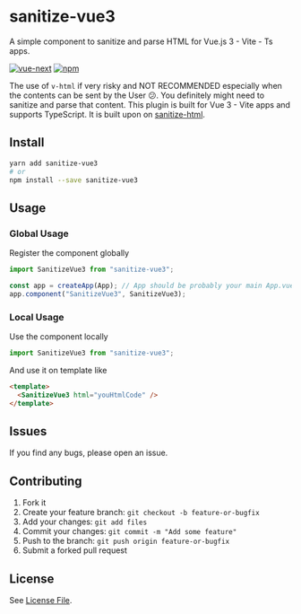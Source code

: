 # sanitize-vue3

A simple component to sanitize and parse HTML for Vue.js 3 - Vite - Ts apps.

[![vue-next](https://img.shields.io/badge/vue-next-brightgreen.svg)](https://github.com/vuejs/vue-next) [![npm](https://img.shields.io/npm/v/sanitize-vue3.svg?style=flat-square)](https://npmjs.org/package/sanitize-vue3)

The use of `v-html` if very risky and NOT RECOMMENDED especially when the contents can be sent by the User 😕. You definitely might need to sanitize and parse that content. This plugin is built for Vue 3 - Vite apps and supports TypeScript. It is built upon on [sanitize-html](https://github.com/punkave/sanitize-html).

## Install

```bash
yarn add sanitize-vue3
# or
npm install --save sanitize-vue3
```

## Usage

### Global Usage

Register the component globally

```js
import SanitizeVue3 from "sanitize-vue3";

const app = createApp(App); // App should be probably your main App.vue component or something else
app.component("SanitizeVue3", SanitizeVue3);
```

### Local Usage

Use the component locally

```js
import SanitizeVue3 from "sanitize-vue3";
```

And use it on template like

```html
<template>
  <SanitizeVue3 html="youHtmlCode" />
</template>
```

## Issues

If you find any bugs, please open an issue.

## Contributing

1. Fork it
2. Create your feature branch: `git checkout -b feature-or-bugfix`
3. Add your changes: `git add files`
4. Commit your changes: `git commit -m "Add some feature"`
5. Push to the branch: `git push origin feature-or-bugfix`
6. Submit a forked pull request

## License

See [License File](LICENSE.md).
